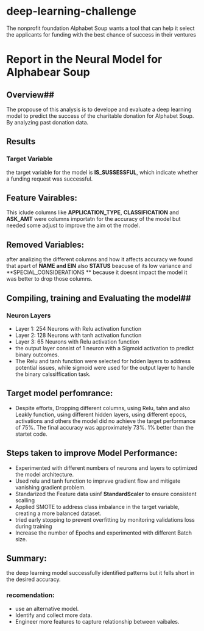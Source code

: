 # deep-learning-challenge
The nonprofit foundation Alphabet Soup wants a tool that can help it select the applicants for funding with the best chance of success in their ventures
# **Report in the Neural Model for Alphabear Soup** #

## Overview##
The propouse of this analysis is to develope and evaluate a deep learning model to predict the success of the charitable donation for Alphabet Soup. By analyzing past donation data.

## Results ##
### Target Variable ###
 the target variable for the model is **IS_SUSSESSFUL**, which indicate whether a funding request was successful.
## Feature Vairables: ##
 This iclude columns like **APPLICATION_TYPE**, **CLASSIFICATION** and **ASK_AMT** were columns importatn for the accuracy of the model but needed some adjust to improve the aim ot the model.

 ## Removed Variables: ## 
 after analizing the different columns and how it affects accuracy we found that apart of **NAME and EIN** also **STATUS** beacuse of its low variance and **SPECIAL_CONSIDERATIONS ** because it doesnt impact the model it was better to drop those columns.

 ## Compiling, training and Evaluating the model##
### Neuron Layers
- Layer 1: 254 Neurons with Relu activation function
- Layer 2: 128 Neurons with tanh activation function
- Layer 3: 65 Neurons with Relu activation function
- the output layer consist of 1 neuron with a Sigmoid activation to predict binary outcomes.
-  The Relu and tanh function were selected for hdden layers to address potential issues, while sigmoid were used for the output layer to handle the binary calssiffication task.

## Target model perfomrance:
- Despite efforts, Dropping different columns, using Relu, tahn and also Leakly function, using different hidden layers, using different epocs, activations and others the model did no achieve the target performance of 75%. The final accuracy was approximately 73%. 1% better than the startet code.

## Steps taken to improve Model Performance:
- Experimented with different numbers of neurons and layers to optimized the model architecture.
- Used relu and tanh function to imprvve gradient flow and mitigate vanishing gradient problem.
- Standarized the Feature data usinf **StandardScaler** to ensure consistent scalling
- Applied SMOTE to address class imbalance in the target variable, creating a more balanced dataset.
- tried early stopping to prevent overfitting by monitoring validations loss during training
- Increase the number of Epochs and experimented with different Batch size.

## Summary:
the deep learning model successfully identified patterns but it fells short in the desired accuracy. 

### recomendation:
- use an alternative model. 
- Identify and collect more data. 
- Engineer more features to capture relationship between vaibales.

